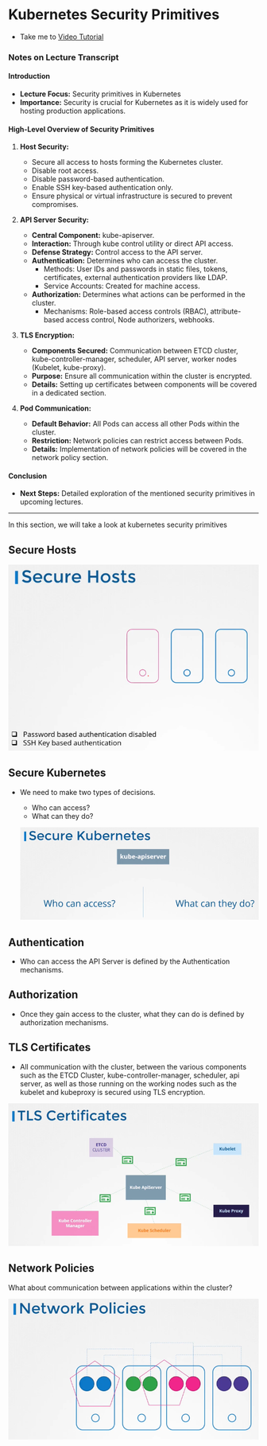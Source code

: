 # Kubernetes Security Primitives
  - Take me to [Video Tutorial](https://kodekloud.com/topic/kubernetes-security-primitives/)
  ### Notes on Lecture Transcript

#### Introduction
- **Lecture Focus:** Security primitives in Kubernetes
- **Importance:** Security is crucial for Kubernetes as it is widely used for hosting production applications.

#### High-Level Overview of Security Primitives
1. **Host Security:**
   - Secure all access to hosts forming the Kubernetes cluster.
   - Disable root access.
   - Disable password-based authentication.
   - Enable SSH key-based authentication only.
   - Ensure physical or virtual infrastructure is secured to prevent compromises.

2. **API Server Security:**
   - **Central Component:** kube-apiserver.
   - **Interaction:** Through kube control utility or direct API access.
   - **Defense Strategy:** Control access to the API server.
   - **Authentication:** Determines who can access the cluster.
     - Methods: User IDs and passwords in static files, tokens, certificates, external authentication providers like LDAP.
     - Service Accounts: Created for machine access.
   - **Authorization:** Determines what actions can be performed in the cluster.
     - Mechanisms: Role-based access controls (RBAC), attribute-based access control, Node authorizers, webhooks.

3. **TLS Encryption:**
   - **Components Secured:** Communication between ETCD cluster, kube-controller-manager, scheduler, API server, worker nodes (Kubelet, kube-proxy).
   - **Purpose:** Ensure all communication within the cluster is encrypted.
   - **Details:** Setting up certificates between components will be covered in a dedicated section.

4. **Pod Communication:**
   - **Default Behavior:** All Pods can access all other Pods within the cluster.
   - **Restriction:** Network policies can restrict access between Pods.
   - **Details:** Implementation of network policies will be covered in the network policy section.

#### Conclusion
- **Next Steps:** Detailed exploration of the mentioned security primitives in upcoming lectures.
-----------------------------------------------------------------------------------------------------
In this section, we will take a look at kubernetes security primitives

## Secure Hosts

 ![sech](../../images/sech.PNG)
  
## Secure Kubernetes
- We need to make two types of decisions.
  - Who can access?
  - What can they do?
 
  ![seck](../../images/seck.PNG)
  
## Authentication
- Who can access the API Server is defined by the Authentication mechanisms.
  
## Authorization
- Once they gain access to the cluster, what they can do is defined by authorization mechanisms.

## TLS Certificates
- All communication with the cluster, between the various components such as the ETCD Cluster, kube-controller-manager, scheduler, api server, as well as those running on the working nodes such as the kubelet and kubeproxy is secured using TLS encryption.

 ![tls](../../images/tls.PNG)
 
## Network Policies
What about communication between applications within the cluster?

  ![np](../../images/np.PNG)
  
